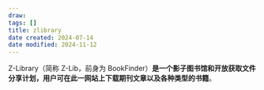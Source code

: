 ```yaml
---
draw:
tags: []
title: zlibrary
date created: 2024-07-14
date modified: 2024-11-12
---
```


Z-Library（简称 Z-Lib，前身为 BookFinder）**是一个影子图书馆和开放获取文件分享计划，用户可在此一网站上下载期刊文章以及各种类型的书籍**。
